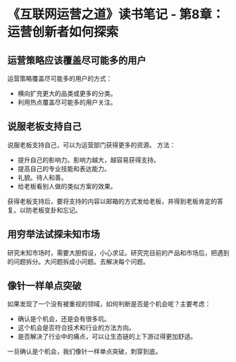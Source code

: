 # 《互联网运营之道》读书笔记 - 第8章：运营创新者如何探索
## 运营策略应该覆盖尽可能多的用户
运营策略覆盖尽可能多的用户的方式：
* 横向扩充更大的品类或更多的分类。
* 利用热点覆盖尽可能多的用户关注。

## 说服老板支持自己
说服老板支持自己，可以为运营部门获得更多的资源。 方法：
* 提升自己的影响力。影响力越大，越容易获得支持。
* 提高自己的专业技能和表达能力。
* 礼貌。待人和善。
* 给老板看别人做的类似方案的效果。

获得老板支持后，要将支持的内容以邮箱的方式发给老板，并得到老板肯定的答复。以防老板变卦和忘记。

## 用穷举法试探未知市场
研究未知市场时，需要大胆假设，小心求证。研究完目前的产品和市场后，把遇到的问题拆分。大问题拆成小问题。去解决每个问题。

## 像针一样单点突破
如果发现了一个没有被重视的领域，如何判断是否是个机会呢？主要考虑：
* 确认是个机会，还是会有很多坑。
* 这个机会是否符合技术和行业的方法方向。
* 是否解决了行业中的痛点，可以让生态链的上下游过得更加舒适。

一旦确认是个机会，我们像针一样单点突破，刺穿到底。
